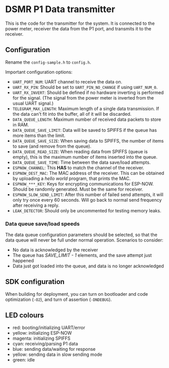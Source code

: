 # DSMR P1 Data transmitter

This is the code for the transmitter for the system. It is connected to the power meter, receiver the data from the P1 port, and transmits it to the receiver.

## Configuration

Rename the `config-sample.h` to `config.h`.

Important configuration options:

-   `UART_PORT_NUM`: UART channel to receive the data on.
-   `UART_RX_PIN`: Should be set to `UART_PIN_NO_CHANGE` if using `UART_NUM_0`.
-   `UART_RX_INVERT`: Should be defined if no hardware inverting is performed for the signal. (The signal from the power meter is inverted from the usual UART signal.)
-   `TELEGRAM_MAX_LENGTH`: Maximum length of a single data transmission. If the data can't fit into the buffer, all of it will be discarded.
-   `DATA_QUEUE_LENGTH`: Maximum number of received data packets to store in RAM.
-   `DATA_QUEUE_SAVE_LIMIT`: Data will be saved to SPIFFS if the queue has more items than the limit.
-   `DATA_QUEUE_SAVE_SIZE`: When saving data to SPIFFS, the number of items to save (and remove from the queue).
-   `DATA_QUEUE_READ_SIZE`: When reading data from SPIFFS (queue is empty), this is the maximum number of items inserted into the queue.
-   `DATA_QUEUE_SAVE_TIME`: Time between the data save/load attempts.
-   `ESPNOW_CHANNEL`: This **HAS** to match the channel of the receiver.
-   `ESPNOW_DEST_MAC`: The MAC address of the receiver. This can be obtained by uploading a _hello world_ program, that prints the MAC.
-   `ESPNOW_***_KEY`: Keys for encrypting communications for ESP-NOW. Should be randomly generated. Must be the same for receiver.
-   `ESPNOW_SLOW_SEND_LIMIT`: After this number of failed send attempts, it will only try once every 60 seconds. Will go back to normal send frequency after receiving a reply.
-   `LEAK_DETECTOR`: Should only be uncommented for testing memory leaks.

### Data queue save/load speeds

The data queue configuration parameters should be selected, so that the data queue will never be full under normal operation. Scenarios to consider:

-   No data is acknowledged by the receiver
-   The queue has _SAVE_LIMIT - 1_ elements, and the save attempt just happened
-   Data just got loaded into the queue, and data is no longer acknowledged

## SDK configuration

When building for deployment, you can turn on bootloader and code optimization (`-O2`), and turn of assertion (`-DNDEBUG`).

## LED colours

-   red: booting/initializing UART/error
-   yellow: initializing ESP-NOW
-   magenta: initializing SPIFFS
-   cyan: receiving/parsing P1 data
-   blue: sending data/waiting for response
-   yellow: sending data in slow sending mode
-   green: idle
